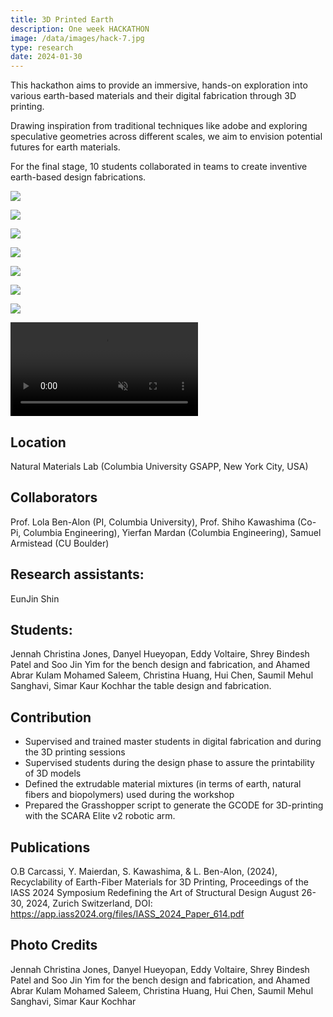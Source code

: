 ```yaml
---
title: 3D Printed Earth 
description: One week HACKATHON 
image: /data/images/hack-7.jpg
type: research
date: 2024-01-30
---
```

This hackathon aims to provide an immersive, hands-on exploration into various earth-based materials and their digital fabrication through 3D printing. 

Drawing inspiration from traditional techniques like adobe and exploring speculative geometries across different scales, we aim to envision potential futures for earth materials.

For the final stage, 10 students collaborated in teams to create inventive earth-based design fabrications. 

![](/data/images/hack-1.jpg)

![](/data/images/hack-2.jpg)

![](/data/images/hack-3.jpg)

![](/data/images/hack-4.jpg)

![](/data/images/hack-5.jpg)

![](/data/images/hack-6.jpg)

![](/data/images/hack-8.jpg)

<p>
    <video src="/data/images/hack-1.mov" muted controls loop></video>
</p>

## Location
Natural Materials Lab (Columbia University GSAPP, New York City, USA)

## Collaborators
Prof. Lola Ben-Alon (PI, Columbia University), Prof. Shiho Kawashima (Co-Pi, Columbia Engineering), Yierfan Mardan (Columbia Engineering), Samuel Armistead (CU Boulder)

## Research assistants:
EunJin Shin

## Students:
Jennah Christina Jones, Danyel Hueyopan, Eddy Voltaire, Shrey Bindesh Patel and Soo Jin Yim for the bench design and fabrication, and Ahamed Abrar Kulam Mohamed Saleem, Christina Huang, Hui Chen, Saumil Mehul Sanghavi, Simar Kaur Kochhar the table design and fabrication.

## Contribution
- Supervised and trained master students in digital fabrication and during the 3D printing sessions
- Supervised students during the design phase to assure the printability of 3D models
- Defined the extrudable material mixtures (in terms of earth, natural fibers and biopolymers) used during the workshop
- Prepared the Grasshopper script to generate the GCODE for 3D-printing with the SCARA Elite v2 robotic arm.

## Publications
O.B Carcassi, Y. Maierdan, S. Kawashima, & L. Ben-Alon, (2024), Recyclability of Earth-Fiber Materials for 3D Printing, Proceedings of the IASS 2024 Symposium Redefining the Art of Structural Design August 26-30, 2024, Zurich Switzerland, DOI: https://app.iass2024.org/files/IASS_2024_Paper_614.pdf

## Photo Credits
Jennah Christina Jones, Danyel Hueyopan, Eddy Voltaire, Shrey Bindesh Patel and Soo Jin Yim for the bench design and fabrication, and Ahamed Abrar Kulam Mohamed Saleem, Christina Huang, Hui Chen, Saumil Mehul Sanghavi, Simar Kaur Kochhar
